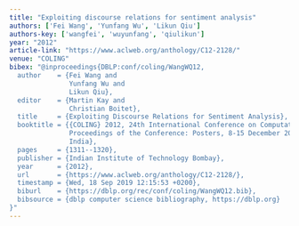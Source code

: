 ```yaml
---
title: "Exploiting discourse relations for sentiment analysis"
authors: ['Fei Wang', 'Yunfang Wu', 'Likun Qiu']
authors-key: ['wangfei', 'wuyunfang', 'qiulikun']
year: "2012"
article-link: "https://www.aclweb.org/anthology/C12-2128/"
venue: "COLING"
bibex: "@inproceedings{DBLP:conf/coling/WangWQ12,
  author    = {Fei Wang and
               Yunfang Wu and
               Likun Qiu},
  editor    = {Martin Kay and
               Christian Boitet},
  title     = {Exploiting Discourse Relations for Sentiment Analysis},
  booktitle = {{COLING} 2012, 24th International Conference on Computational Linguistics,
               Proceedings of the Conference: Posters, 8-15 December 2012, Mumbai,
               India},
  pages     = {1311--1320},
  publisher = {Indian Institute of Technology Bombay},
  year      = {2012},
  url       = {https://www.aclweb.org/anthology/C12-2128/},
  timestamp = {Wed, 18 Sep 2019 12:15:53 +0200},
  biburl    = {https://dblp.org/rec/conf/coling/WangWQ12.bib},
  bibsource = {dblp computer science bibliography, https://dblp.org}
}"
---
```

